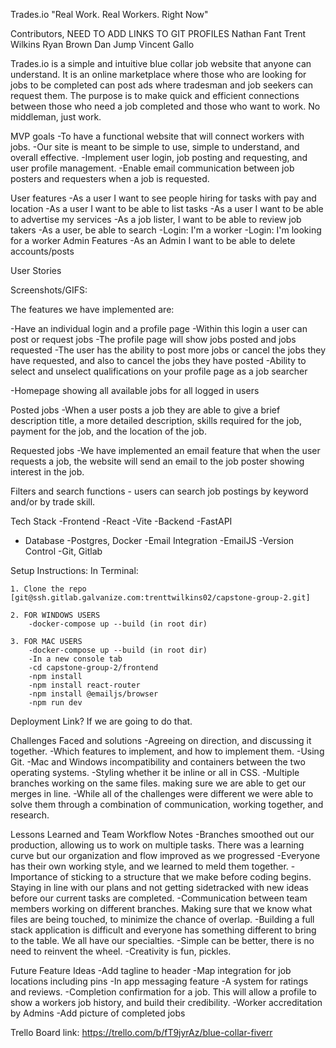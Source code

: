 
Trades.io "Real Work. Real Workers. Right Now"

Contributors, NEED TO ADD LINKS TO GIT PROFILES
    Nathan Fant
    Trent Wilkins
    Ryan Brown
    Dan Jump
    Vincent Gallo

Trades.io is a simple and intuitive blue collar job website that anyone can understand. It is an online marketplace where those who are looking for jobs to be completed can post ads where tradesman and job seekers can request them. The purpose is to make quick and efficient connections between those who need a job completed and those who want to work. No middleman, just work.

MVP goals
 -To have a functional website that will connect workers with jobs.
 -Our site is meant to be simple to use, simple to understand, and overall effective.
 -Implement user login, job posting and requesting, and user profile management.
 -Enable email communication between job posters and requesters when a job is requested.

User features
  -As a user I want to see people hiring for tasks with pay and location
  -As a user I want to be able to list tasks
  -As a user I want to be able to advertise my services
  -As a job lister, I want to be able to review job takers
  -As a user, be able to search
  -Login: I'm a worker
  -Login: I'm looking for a worker
Admin Features
  -As an Admin I want to be able to delete accounts/posts


User Stories

Screenshots/GIFS:

The features we have implemented are:

-Have an individual login and a profile page
    -Within this login a user can post or request jobs
    -The profile page will show jobs posted and jobs requested
    -The user has the ability to post more jobs or cancel the jobs they have requested, and also to cancel the jobs they have posted
    -Ability to select and unselect qualifications on your profile page as a job searcher

-Homepage showing all available jobs for all logged in users

Posted jobs
    -When a user posts a job they are able to give a brief description title, a more detailed description, skills required for the job, payment for the job, and the location of the job.

Requested jobs
    -We have implemented an email feature that when the user requests a job, the website will send an email to the job poster showing interest in the job.

Filters and search functions
    - users can search job postings by keyword and/or by trade skill.


 Tech Stack
  -Frontend
    -React
    -Vite
  -Backend
    -FastAPI
  - Database
    -Postgres, Docker
  -Email Integration
    -EmailJS
  -Version Control
    -Git, Gitlab

 Setup Instructions:
    In Terminal:

    1. Clone the repo [git@ssh.gitlab.galvanize.com:trenttwilkins02/capstone-group-2.git]

    2. FOR WINDOWS USERS
        -docker-compose up --build (in root dir)

    3. FOR MAC USERS
        -docker-compose up --build (in root dir)
        -In a new console tab
        -cd capstone-group-2/frontend
        -npm install
        -npm install react-router
        -npm install @emailjs/browser
        -npm run dev


 Deployment Link? If we are going to do that.

 Challenges Faced and solutions
    -Agreeing on direction, and discussing it together.
    -Which features to implement, and how to implement them.
    -Using Git.
    -Mac and Windows incompatibility and containers between the two operating systems.
    -Styling whether it be inline or all in CSS.
    -Multiple branches working on the same files. making sure we are able to get our merges in line.
    -While all of the challenges were different we were able to solve them through a combination of communication, working together, and research.


 Lessons Learned and Team Workflow Notes
    -Branches smoothed out our production, allowing us to work on multiple tasks. There was a learning curve but our organization and flow improved as we progressed
    -Everyone has their own working style, and we learned to meld them together.
    -Importance of sticking to a structure that we make before coding begins. Staying in line with our plans and not getting sidetracked with new ideas before our current tasks are completed.
    -Communication between team members working on different branches. Making sure that we know what files are being touched, to minimize the chance of overlap.
    -Building a full stack application is difficult and everyone has something different to bring to the table. We all have our specialties.
    -Simple can be better, there is no need to reinvent the wheel.
    -Creativity is fun, pickles.

 Future Feature Ideas
    -Add tagline to header
    -Map integration for job locations including pins
    -In app messaging feature
    -A system for ratings and reviews.
    -Completion confirmation for a job. This will allow a profile to show a workers job history, and build their credibility.
    -Worker accreditation by Admins
    -Add picture of completed jobs

Trello Board link:
    https://trello.com/b/fT9jyrAz/blue-collar-fiverr

